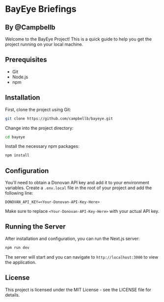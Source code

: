 # BayEye Briefings
## By @Campbellb

Welcome to the BayEye Project! This is a quick guide to help you get the project running on your local machine.

## Prerequisites

- Git
- Node.js
- npm

## Installation

First, clone the project using Git:

```bash
git clone https://github.com/campbellb/bayeye.git
```

Change into the project directory:

```bash
cd bayeye
```

Install the necessary npm packages:

```bash
npm install
```

## Configuration

You'll need to obtain a Donovan API key and add it to your environment variables. Create a `.env.local` file in the root of your project and add the following line:

```env
DONOVAN_API_KEY=<Your-Donovan-API-Key-Here>
```

Make sure to replace `<Your-Donovan-API-Key-Here>` with your actual API key.

## Running the Server

After installation and configuration, you can run the Next.js server:

```bash
npm run dev
```

The server will start and you can navigate to `http://localhost:3000` to view the application.

## License

This project is licensed under the MIT License - see the LICENSE file for details.
